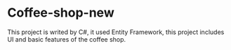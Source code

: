 # Coffee-shop-new
This project is writed by C#, it used Entity Framework, this project includes UI and basic features of the coffee shop.
